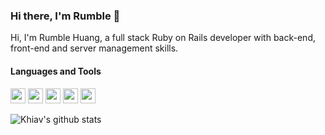 ### Hi there, I'm Rumble 👋

Hi, I'm Rumble Huang, a full stack Ruby on Rails developer with back-end, front-end and server management skills.


#### Languages and Tools
<code><img height="24" src="https://user-images.githubusercontent.com/4011729/88266572-feb29800-cd01-11ea-8bc3-1c949dfc535a.png" ></code>
<code><img height="24" src="https://user-images.githubusercontent.com/4011729/88267972-37ec0780-cd04-11ea-83a5-0da5abf67f30.png" ></code>
<code><img height="24" src="https://user-images.githubusercontent.com/4011729/88266605-0eca7780-cd02-11ea-96e6-4872fff7f0e7.png" ></code>
<code><img height="24" src="https://user-images.githubusercontent.com/4011729/88266775-5bae4e00-cd02-11ea-9126-8411ea2cee00.png" ></code>
<code><img height="24" src="https://user-images.githubusercontent.com/4011729/88267262-2b1ae400-cd03-11ea-99d3-d01d1f63bf86.png" ></code>

![Khiav's github stats](https://github-readme-stats.vercel.app/api?username=khiav223577&show_icons=true)

<!--
**khiav223577/khiav223577** is a ✨ _special_ ✨ repository because its `README.md` (this file) appears on your GitHub profile.

Here are some ideas to get you started:

- 🔭 I’m currently working on ...
- 🌱 I’m currently learning ...
- 👯 I’m looking to collaborate on ...
- 🤔 I’m looking for help with ...
- 💬 Ask me about ...
- 📫 How to reach me: ...
- 😄 Pronouns: ...
- ⚡ Fun fact: ...
-->
